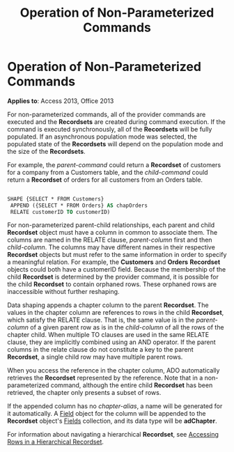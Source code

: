 ﻿---
title: Operation of Non-Parameterized Commands
TOCTitle: Operation of Non-Parameterized Commands
ms:assetid: 934740b1-07d0-140e-7c83-00feb34c01d1
ms:mtpsurl: https://msdn.microsoft.com/library/JJ249651(v=office.15)
ms:contentKeyID: 48546395
ms.date: 09/18/2015
mtps_version: v=office.15
---

# Operation of Non-Parameterized Commands


**Applies to**: Access 2013, Office 2013

For non-parameterized commands, all of the provider commands are executed and the **Recordsets** are created during command execution. If the command is executed synchronously, all of the **Recordsets** will be fully populated. If an asynchronous population mode was selected, the populated state of the **Recordsets** will depend on the population mode and the size of the **Recordsets**.

For example, the *parent-command* could return a **Recordset** of customers for a company from a Customers table, and the *child-command* could return a **Recordset** of orders for all customers from an Orders table.

```vb 
 
SHAPE {SELECT * FROM Customers} 
 APPEND ({SELECT * FROM Orders} AS chapOrders 
 RELATE customerID TO customerID) 
```

For non-parameterized parent-child relationships, each parent and child **Recordset** object must have a column in common to associate them. The columns are named in the RELATE clause, *parent-column* first and then *child-column*. The columns may have different names in their respective **Recordset** objects but must refer to the same information in order to specify a meaningful relation. For example, the **Customers** and **Orders** **Recordset** objects could both have a customerID field. Because the membership of the child **Recordset** is determined by the provider command, it is possible for the child **Recordset** to contain orphaned rows. These orphaned rows are inaccessible without further reshaping.

Data shaping appends a chapter column to the parent **Recordset**. The values in the chapter column are references to rows in the child **Recordset**, which satisfy the RELATE clause. That is, the same value is in the *parent-column* of a given parent row as is in the *child-column* of all the rows of the chapter child. When multiple TO clauses are used in the same RELATE clause, they are implicitly combined using an AND operator. If the parent columns in the relate clause do not constitute a key to the parent **Recordset**, a single child row may have multiple parent rows.

When you access the reference in the chapter column, ADO automatically retrieves the **Recordset** represented by the reference. Note that in a non-parameterized command, although the entire child **Recordset** has been retrieved, the chapter only presents a subset of rows.

If the appended column has no *chapter-alias*, a name will be generated for it automatically. A [Field](field-object-ado.md) object for the column will be appended to the **Recordset** object's [Fields](fields-collection-ado.md) collection, and its data type will be **adChapter**.

For information about navigating a hierarchical **Recordset**, see [Accessing Rows in a Hierarchical Recordset](accessing-rows-in-a-hierarchical-recordset.md).

